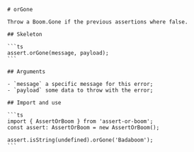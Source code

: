             # orGone

            Throw a Boom.Gone if the previous assertions where false.

            ## Skeleton

            ```ts
            assert.orGone(message, payload);
            ```

            ## Arguments

            - `message` a specific message for this error;
            - `payload` some data to throw with the error;

            ## Import and use

            ```ts
            import { AssertOrBoom } from 'assert-or-boom';
            const assert: AssertOrBoom = new AssertOrBoom();

            assert.isString(undefined).orGone('Badaboom');
            ```
